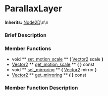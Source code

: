 #  ParallaxLayer  
**Inherits:** [Node2D](class_node2d)\\n\\n
###  Brief Description  


###  Member Functions 
  * void  ** [set_motion_scale](#set_motion_scale) **  **(** [Vector2](class_vector2) scale  **)**
  * [Vector2](class_vector2)  ** [get_motion_scale](#get_motion_scale) **  **(** **)** const
  * void  ** [set_mirroring](#set_mirroring) **  **(** [Vector2](class_vector2) mirror  **)**
  * [Vector2](class_vector2)  ** [get_mirroring](#get_mirroring) **  **(** **)** const

###  Member Function Description  
